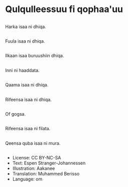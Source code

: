 # Qulqulleessuu fi qophaa'uu

##
Harka isaa ni dhiqa.

##
Fuula isaa ni dhiqa.

##
Ilkaan isaa buruushiin dhiqa.

##
Inni ni haaddata.

##
Qaama isaa ni dhiqa.

##
Rifeensa isaa ni dhiqa.

##
Of gogsa.

##
Rifeensa isaa ni filata.

##
Qeensa quba isaa ni mura.

##
* License: CC BY-NC-SA
* Text: Espen Stranger-Johannessen
* Illustration: Aakanee
* Translation: Muhammed Berisso
* Language: om
